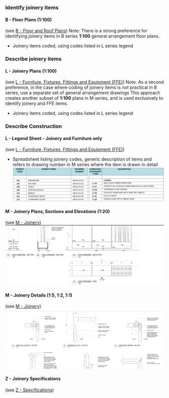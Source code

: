 ### Identify joinery items

#### B - Floor Plans (1:100)
(see [B - Floor and Roof Plans](notes/2_Alphabet/B%20-%20Floor%20and%20Roof%20Plans.md))
Note: There is a strong preference for identifying joinery items in B series **1:100** general arrangement floor plans.
- Joinery items coded, using codes listed in L series legend

### Describe joinery items

#### L - Joinery Plans (1:100)
(see [L - Furniture, Fixtures, Fittings and Equipment (FFE)](notes/2_Alphabet/L%20-%20Furniture,%20Fixtures,%20Fittings%20and%20Equipment%20(FFE).md))
Note:
As a second preference, in the case where coding of joinery items is not practical in B series, use a separate set of general arrangement drawings
This approach creates another subset of **1:100** plans in M series, and is used exclusively to identify joinery and FFE items.
- Joinery items coded, using codes listed in L series legend

### Describe Construction

#### L - Legend Sheet - Joinery and Furniture only
(see [L - Furniture, Fixtures, Fittings and Equipment (FFE)](notes/2_Alphabet/L%20-%20Furniture,%20Fixtures,%20Fittings%20and%20Equipment%20(FFE).md))
- Spreadsheet listing joinery codes, generic description of items and refers to drawing number in M series where the item is drawn in detail
![02-image 2 1](notes/3_Building%20Components/assets/02-image%202%201.svg)

#### M - Joinery Plans, Sections and Elevations (1:20)
(see [M - Joinery](notes/2_Alphabet/M%20-%20Joinery.md))
![03-image 1 1](notes/3_Building%20Components/assets/03-image%201%201.svg)

#### M - Joinery Details (1:5, 1:2, 1:1)
(see [M - Joinery](notes/2_Alphabet/M%20-%20Joinery.md))
![04-image 1 2](notes/3_Building%20Components/assets/04-image%201%202.svg)

#### Z - Joinery Specifications
(see [Z - Specifications](notes/2_Alphabet/Z%20-%20Specifications.md))
